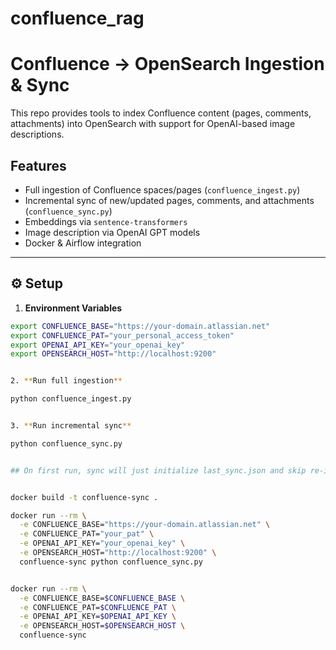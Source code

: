 # confluence_rag

# Confluence → OpenSearch Ingestion & Sync

This repo provides tools to index Confluence content (pages, comments, attachments) into OpenSearch with support for OpenAI-based image descriptions.

## Features
- Full ingestion of Confluence spaces/pages (`confluence_ingest.py`)
- Incremental sync of new/updated pages, comments, and attachments (`confluence_sync.py`)
- Embeddings via `sentence-transformers`
- Image description via OpenAI GPT models
- Docker & Airflow integration

---

## ⚙️ Setup

1. **Environment Variables**

```bash
export CONFLUENCE_BASE="https://your-domain.atlassian.net"
export CONFLUENCE_PAT="your_personal_access_token"
export OPENAI_API_KEY="your_openai_key"
export OPENSEARCH_HOST="http://localhost:9200"


2. **Run full ingestion**

python confluence_ingest.py


3. **Run incremental sync**

python confluence_sync.py


## On first run, sync will just initialize last_sync.json and skip re-indexing. Subsequent runs only index new/updated content.


docker build -t confluence-sync .

docker run --rm \
  -e CONFLUENCE_BASE="https://your-domain.atlassian.net" \
  -e CONFLUENCE_PAT="your_pat" \
  -e OPENAI_API_KEY="your_openai_key" \
  -e OPENSEARCH_HOST="http://localhost:9200" \
  confluence-sync python confluence_sync.py


docker run --rm \
  -e CONFLUENCE_BASE=$CONFLUENCE_BASE \
  -e CONFLUENCE_PAT=$CONFLUENCE_PAT \
  -e OPENAI_API_KEY=$OPENAI_API_KEY \
  -e OPENSEARCH_HOST=$OPENSEARCH_HOST \
  confluence-sync
